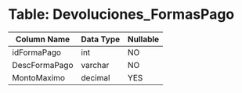 # Table: Devoluciones_FormasPago

| Column Name | Data Type | Nullable |
|-------------|-----------|----------|
| idFormaPago | int | NO |
| DescFormaPago | varchar | NO |
| MontoMaximo | decimal | YES |
